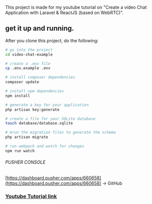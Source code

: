 This project is made for my youtube tutorial on "Create a video Chat Application with Laravel & ReactJS (based on WebRTC)".

## get it up and running.

After you clone this project, do the following:

```bash
# go into the project
cd video-chat-example

# create a .env file
cp .env.example .env

# install composer dependencies
composer update

# install npm dependencies
npm install

# generate a key for your application
php artisan key:generate

# create a file for your SQLite database
touch database/database.sqlite

# mrun the migration files to generate the schema
php artisan migrate

# run webpack and watch for changes
npm run watch
```


###### PUSHER CONSOLE
[https://dashboard.pusher.com/apps/660658](https://dashboard.pusher.com/apps/660658) -> GitHub


### [Youtube Tutorial link](https://www.youtube.com/watch?v=5pnsloZzYQM)